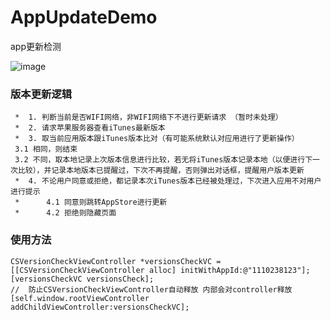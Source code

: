 # AppUpdateDemo
app更新检测

     
![image](https://github.com/ShaochongDu/AppUpdateDemo/raw/master/DemoScreenShot.gif)

### 版本更新逻辑

     *  1. 判断当前是否WIFI网络，非WIFI网络下不进行更新请求 （暂时未处理）
     *  2. 请求苹果服务器查看iTunes最新版本
     *  3. 取当前应用版本跟iTunes版本比对（有可能系统默认对应用进行了更新操作）
     3.1 相同，则结束
     3.2 不同，取本地记录上次版本信息进行比较，若无将iTunes版本记录本地（以便进行下一次比较），并记录本地版本已提醒过，下次不再提醒，否则弹出对话框，提醒用户版本更新
     *  4. 不论用户同意或拒绝，都记录本次iTunes版本已经被处理过，下次进入应用不对用户进行提示
     *      4.1 同意则跳转AppStore进行更新
     *      4.2 拒绝则隐藏页面

### 使用方法
```
CSVersionCheckViewController *versionsCheckVC = [[CSVersionCheckViewController alloc] initWithAppId:@"1110238123"];
[versionsCheckVC versionsCheck];
//  防止CSVersionCheckViewController自动释放 内部会对controller释放
[self.window.rootViewController addChildViewController:versionsCheckVC];
```
